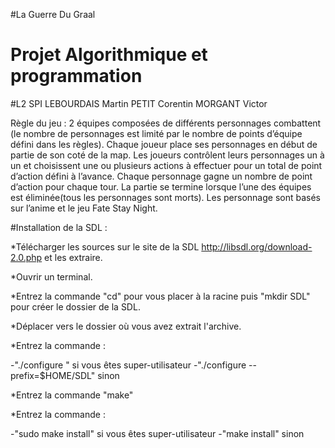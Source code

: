 #La Guerre Du Graal
# Projet Algorithmique et programmation
#L2 SPI
LEBOURDAIS Martin PETIT Corentin MORGANT Victor

Règle du jeu : 2 équipes composées de différents personnages combattent (le nombre de personnages est limité par le nombre de points d’équipe défini dans les règles). Chaque joueur place ses personnages en début de partie de son coté de la map. Les joueurs contrôlent leurs personnages un à un et choisissent une ou plusieurs actions à effectuer pour un total de point d’action défini à l’avance. Chaque personnage gagne un nombre de point d’action pour chaque tour.
La partie se termine lorsque l’une des équipes est éliminée(tous les personnages sont morts).
Les personnage sont basés sur l’anime  et le jeu Fate Stay Night.

#Installation de la SDL : 

*Télécharger les sources sur le site de la SDL http://libsdl.org/download-2.0.php et les extraire.

*Ouvrir un terminal.

*Entrez la commande "cd" pour vous placer à la racine puis "mkdir SDL" pour créer le dossier de la SDL.

*Déplacer vers le dossier où vous avez extrait l'archive.

*Entrez la commande : 

-"./configure " si vous êtes super-utilisateur
-"./configure --prefix=$HOME/SDL" sinon 

*Entrez la commande "make"

*Entrez la commande :

-"sudo make install" si vous êtes super-utilisateur
-"make install" sinon


